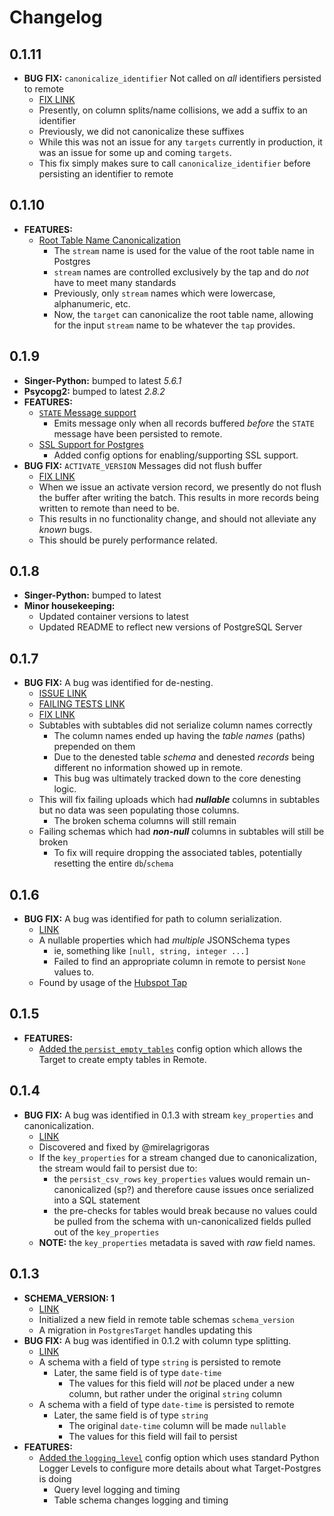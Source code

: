 # Changelog

## 0.1.11

- **BUG FIX:** `canonicalize_identifier` Not called on _all_ identifiers persisted to remote
  - [FIX LINK](https://github.com/datamill-co/target-postgres/pull/144)
  - Presently, on column splits/name collisions, we add a suffix to an identifier
  - Previously, we did not canonicalize these suffixes
  - While this was not an issue for any `targets` currently in production, it was an issue
    for some up and coming `targets`.
  - This fix simply makes sure to call `canonicalize_identifier` before persisting an identifier to remote

## 0.1.10

- **FEATURES:**
  - [Root Table Name Canonicalization](https://github.com/datamill-co/target-postgres/pull/131)
    - The `stream` name is used for the value of the root table name in Postgres
    - `stream` names are controlled exclusively by the tap and do _not_ have to meet many standards
    - Previously, only `stream` names which were lowercase, alphanumeric, etc.
    - Now, the `target` can canonicalize the root table name, allowing for the input `stream` name to be
      whatever the `tap` provides.

## 0.1.9

- **Singer-Python:** bumped to latest _5.6.1_
- **Psycopg2:** bumped to latest _2.8.2_
- **FEATURES:**
  - [`STATE` Message support](https://github.com/datamill-co/target-postgres/pull/130)
    - Emits message only when all records buffered _before_ the `STATE` message have been persisted to remote.
  - [SSL Support for Postgres](https://github.com/datamill-co/target-postgres/pull/124)
    - Added config options for enabling/supporting SSL support.
- **BUG FIX:** `ACTIVATE_VERSION` Messages did not flush buffer
  - [FIX LINK](https://github.com/datamill-co/target-postgres/pull/135)
  - When we issue an activate version record, we presently do not flush the buffer after writing the batch. This results in more records being written to remote than need to be.
  - This results in no functionality change, and should not alleviate any _known_ bugs.
  - This should be purely performance related.

## 0.1.8

- **Singer-Python:** bumped to latest
- **Minor housekeeping:**
  - Updated container versions to latest
  - Updated README to reflect new versions of PostgreSQL Server

## 0.1.7

- **BUG FIX:** A bug was identified for de-nesting.
  - [ISSUE LINK](https://github.com/datamill-co/target-postgres/issues/109)
  - [FAILING TESTS LINK](https://github.com/datamill-co/target-postgres/pull/110)
  - [FIX LINK](https://github.com/datamill-co/target-postgres/pull/111)
  - Subtables with subtables did not serialize column names correctly
    - The column names ended up having the _table names_ (paths) prepended on them
    - Due to the denested table _schema_ and denested _records_ being different
      no information showed up in remote.
    - This bug was ultimately tracked down to the core denesting logic.
  - This will fix failing uploads which had **_nullable_** columns in subtables but
    no data was seen populating those columns.
    - The broken schema columns will still remain
  - Failing schemas which had **_non-null_** columns in subtables will still be broken
    - To fix will require dropping the associated tables, potentially resetting the entire
      `db`/`schema`

## 0.1.6

- **BUG FIX:** A bug was identified for path to column serialization.
  - [LINK](https://github.com/datamill-co/target-postgres/pull/100)
  - A nullable properties which had _multiple_ JSONSchema types
    - ie, something like `[null, string, integer ...]`
    - Failed to find an appropriate column in remote to persist `None` values to.
  - Found by usage of the [Hubspot Tap](https://github.com/singer-io/tap-hubspot)

## 0.1.5

- **FEATURES:**
  - [Added the `persist_empty_tables`](https://github.com/datamill-co/target-postgres/pull/97) config option which allows the Target to create empty tables in Remote.

## 0.1.4

- **BUG FIX:** A bug was identified in 0.1.3 with stream `key_properties` and canonicalization.
  - [LINK](https://github.com/datamill-co/target-postgres/pull/95)
  - Discovered and fixed by @mirelagrigoras
  - If the `key_properties` for a stream changed due to canonicalization, the stream would fail to persist due to:
    - the `persist_csv_rows` `key_properties` values would remain un-canonicalized (sp?) and therefore cause issues once serialized into a SQL statement
    - the pre-checks for tables would break because no values could be pulled from the schema with un-canonicalized fields pulled out of the `key_properties`
  - **NOTE:** the `key_properties` metadata is saved with _raw_ field names.

## 0.1.3

- **SCHEMA_VERSION: 1**
  - [LINK](https://github.com/datamill-co/target-postgres/pull/89)
  - Initialized a new field in remote table schemas `schema_version`
  - A migration in `PostgresTarget` handles updating this
- **BUG FIX:** A bug was identified in 0.1.2 with column type splitting.
  - [LINK](https://github.com/datamill-co/target-postgres/pull/89)
  - A schema with a field of type `string` is persisted to remote
    - Later, the same field is of type `date-time`
      - The values for this field will _not_ be placed under a new column, but rather under the original `string` column
  - A schema with a field of type `date-time` is persisted to remote
    - Later, the same field is of type `string`
      - The original `date-time` column will be made `nullable`
      - The values for this field will fail to persist
- **FEATURES:**
  - [Added the `logging_level`](https://github.com/datamill-co/target-postgres/pull/92) config option which uses standard Python Logger Levels to configure more details about what Target-Postgres is doing
    - Query level logging and timing
    - Table schema changes logging and timing
